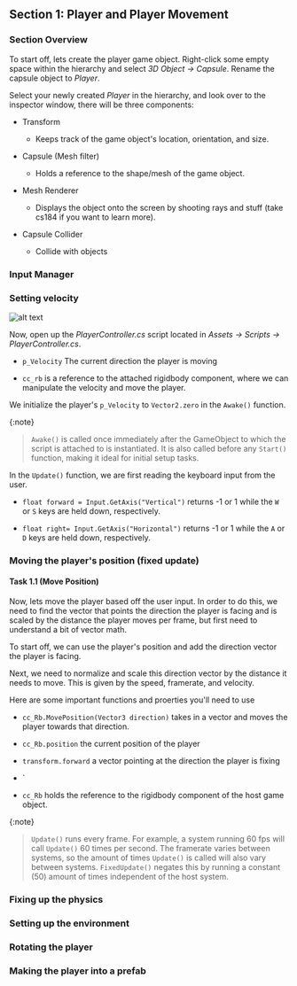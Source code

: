 ## Section 1: Player and Player Movement

### Section Overview

To start off, lets create the player game object. Right-click some empty space within the hierarchy and select *3D Object -> Capsule*. Rename the capsule object to *Player*. 

Select your newly created *Player* in the hierarchy, and look over to the inspector window, there will be three components: 

- Transform

    - Keeps track of the game object's location, orientation, and size.

- Capsule (Mesh filter)
    - Holds a reference to the shape/mesh of the game object.

- Mesh Renderer
    - Displays the object onto the screen by shooting rays and stuff (take cs184 if you want to learn more).

- Capsule Collider
    - Collide with objects   

### Input Manager



### Setting velocity
![alt text](image.png)

Now, open up the *PlayerController.cs* script located in *Assets -> Scripts -> PlayerController.cs*. 

- `p_Velocity` The current direction the player is moving

- `cc_rb` is a reference to the attached rigidbody component, where we can manipulate the velocity and move the player.

We initialize the player's `p_Velocity` to `Vector2.zero` in the `Awake()` function. 

{:note}
>`Awake()` is called once immediately after the GameObject to which the script is attached to is instantiated. It is also called before any `Start()` function, making it ideal for initial setup tasks.

In the `Update()` function, we are first reading the keyboard input from the user.

- `float forward = Input.GetAxis("Vertical")` returns -1 or 1 while the `W` or `S` keys are held down, respectively. 

- `float right= Input.GetAxis("Horizontal")` returns -1 or 1 while the `A` or `D` keys are held down, respectively.

### Moving the player's position (fixed update)

#### Task 1.1 (Move Position)

Now, lets move the player based off the user input. In order to do this, we need to find the vector that points the direction the player is facing and is scaled by the distance the player moves per frame, but first need to understand a bit of vector math.

To start off, we can use the player's position and add the direction vector the player is facing. 

Next, we need to normalize and scale this direction vector by the distance it needs to move. This is given by the speed, framerate, and velocity.

Here are some important functions and proerties you'll need to use

- `cc_Rb.MovePosition(Vector3 direction)` takes in a vector and moves the player towards that direction.

- `cc_Rb.position` the current position of the player

- `transform.forward` a vector pointing at the direction the player is fixing

- `

- `cc_Rb` holds the reference to the rigidbody component of the host game object.

{:note}
> `Update()` runs every frame. For example, a system running 60 fps will call `Update()` 60 times per second. The framerate varies between systems, so the amount of times `Update()` is called will also vary between systems. `FixedUpdate()` negates this by running a constant (50) amount of times independent of the host system.

### Fixing up the physics



### Setting up the environment

### Rotating the player

### Making the player into a prefab

